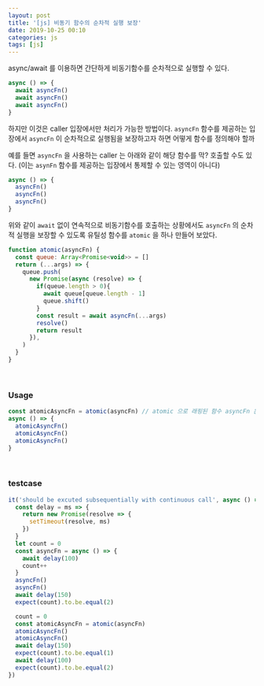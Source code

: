 ```yaml
---
layout: post
title: '[js] 비동기 함수의 순차적 실행 보장'
date: 2019-10-25 00:10
categories: js
tags: [js]
---
```

async/await 를 이용하면 간단하게 비동기함수를 순차적으로 실행할 수 있다.

```javascript
async () => {
  await asyncFn()
  await asyncFn()
  await asyncFn()
}
```

하지만 이것은 caller 입장에서만 처리가 가능한 방법이다. `asyncFn` 함수를 제공하는 입장에서 `asyncFn` 이 순차적으로 실행됨을 보장하고자 하면 어떻게 함수를 정의해야 할까

예를 들면 `asyncFn` 을 사용하는 caller 는 아래와 같이 해당 함수를 막? 호출할 수도 있다. (이는 `asynFn` 함수를 제공하는 입장에서 통제할 수 있는 영역이 아니다)

```javascript
async () => {
  asyncFn()
  asyncFn()
  asyncFn()
}
```

위와 같이 `await` 없이 연속적으로 비동기함수를 호출하는 상황에서도 `asyncFn` 의 순차적 실행을 보장할 수 있도록 유틸성 함수를 `atomic` 을 하나 만들어 보았다.

```javascript
function atomic(asyncFn) {
  const queue: Array<Promise<void>> = []
  return (...args) => {
    queue.push(
      new Promise(async (resolve) => {
        if(queue.length > 0){
          await queue[queue.length - 1]
          queue.shift()
        }
        const result = await asyncFn(...args)
        resolve()
        return result
      }),
    )
  }
}
```

<br>

### Usage
```javascript
const atomicAsyncFn = atomic(asyncFn) // atomic 으로 래핑된 함수 asyncFn 은 어떤 상황에서도 순차적 실행이 보장된다
async () => {
  atomicAsyncFn()
  atomicAsyncFn()
  atomicAsyncFn()
}
```

<br>

### testcase
```javascript
it('should be excuted subsequentially with continuous call', async () => {
  const delay = ms => {
    return new Promise(resolve => {
      setTimeout(resolve, ms)
    })
  }
  let count = 0
  const asyncFn = async () => {
    await delay(100)
    count++
  }
  asyncFn()
  asyncFn()
  await delay(150)
  expect(count).to.be.equal(2)

  count = 0
  const atomicAsyncFn = atomic(asyncFn)
  atomicAsyncFn()
  atomicAsyncFn()
  await delay(150)
  expect(count).to.be.equal(1)
  await delay(100)
  expect(count).to.be.equal(2)
})
```
